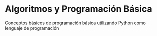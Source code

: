 # Algoritmos y Programación Básica
Conceptos básicos de programación básica utilizando Python como lenguaje de programación
